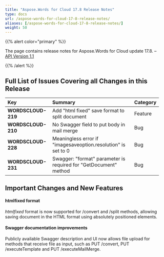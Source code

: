 ```yaml
---
title: "Aspose.Words for Cloud 17.8 Release Notes"
type: docs
url: /aspose-words-for-cloud-17-8-release-notes/
aliases: [/aspose-words-for-cloud-17-8-release-notes/]
weight: 50
---
```


{{% alert color="primary" %}} 

The page contains release notes for Aspose.Words for Cloud update 17.8. – [API Version 1.1](http://api.aspose.cloud/swagger/ui/index)

{{% /alert %}} 
## Full List of Issues Covering all Changes in this Release

|Key|Summary|Category|
| :- | :- | :- |
|**WORDSCLOUD-219**|Add "html fixed" save format to split document|Feature|
|**WORDSCLOUD-210**|No Swagger field to put body in mail merge|Bug|
|**WORDSCLOUD-228**|Meaningless error if "imagesaveoption.resolution" is set to 0|Bug|
|**WORDSCLOUD-231**|Swagger: "format" parameter is required for "GetDocument" method|Bug|
## Important Changes and New Features
#### htmlfixed format
*htmlfixed* format is now supported for /convert and /split methods, allowing saving document in the HTML format using absolutely positioned elements.
#### Swagger documentation improvements
Publicly available Swagger description and UI now allows file upload for methods that receive file as input, such as PUT /convert, PUT /executeTemplate and PUT /executeMailMerge.
